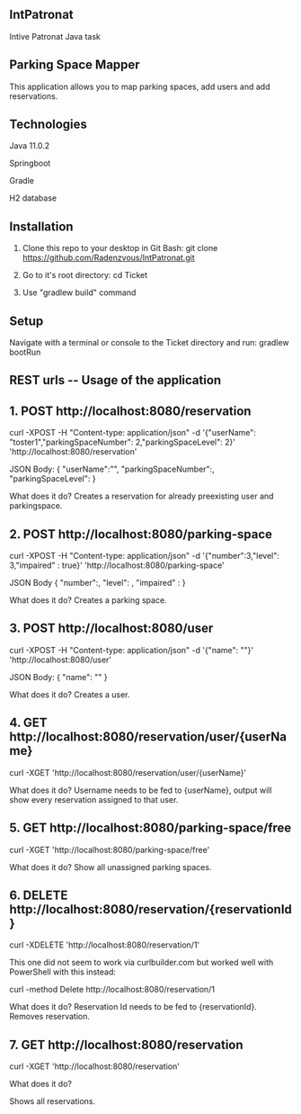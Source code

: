 ## IntPatronat
Intive Patronat Java task

## Parking Space Mapper
This application allows you to map parking spaces, add users and add reservations.

## Technologies

Java 11.0.2 

Springboot

Gradle

H2 database


## Installation

1. Clone this repo to your desktop in Git Bash:
git clone https://github.com/Radenzvous/IntPatronat.git

2. Go to it's root directory:
cd Ticket

3. Use "gradlew build" command

## Setup

Navigate with a terminal or console to the Ticket directory and run:
gradlew bootRun


## REST urls -- Usage of the application

## 1. POST http://localhost:8080/reservation

curl -XPOST -H "Content-type: application/json" -d '{"userName": "toster1","parkingSpaceNumber": 2,"parkingSpaceLevel": 2}' 'http://localhost:8080/reservation'

JSON Body:
{
"userName":"<username>",
"parkingSpaceNumber":<number>,
"parkingSpaceLevel": <level>
}

What does it do?
Creates a reservation for already preexisting user and parkingspace.

## 2. POST http://localhost:8080/parking-space

  curl -XPOST -H "Content-type: application/json" -d '{"number":3,"level": 3,"impaired" : true}' 'http://localhost:8080/parking-space'

JSON Body
{
"number":<number>,
"level": <level>,
"impaired" : <boolean>
}

What does it do?
Creates a parking space.

## 3. POST http://localhost:8080/user

  curl -XPOST -H "Content-type: application/json" -d '{"name": "<username>"}' 'http://localhost:8080/user'

JSON Body:
{
"name": "<username>"
}

What does it do?
Creates a user.


## 4. GET http://localhost:8080/reservation/user/{userName}

  curl -XGET 'http://localhost:8080/reservation/user/{userName}'

What does it do?
Username needs to be fed to {userName}, output will show every reservation assigned to that user.

## 5. GET http://localhost:8080/parking-space/free

  curl -XGET 'http://localhost:8080/parking-space/free'

What does it do?
Show all unassigned parking spaces.

## 6. DELETE http://localhost:8080/reservation/{reservationId}

  curl -XDELETE 'http://localhost:8080/reservation/1'

  This one did not seem to work via curlbuilder.com but worked well with PowerShell with this instead: 

  curl -method Delete http://localhost:8080/reservation/1

What does it do?
Reservation Id needs to be fed to {reservationId}.
Removes reservation.

## 7. GET http://localhost:8080/reservation

  curl -XGET 'http://localhost:8080/reservation'

What does it do?

Shows all reservations.
